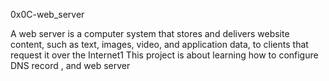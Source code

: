 0x0C-web_server

A web server is a computer system that stores and delivers website content, such as text, images, video, and application data, to clients that request it over the Internet1
This project is about learning how to configure  DNS record , and web server

